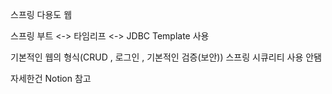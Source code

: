 스프링 다용도 웹 

스프링 부트  <-> 타임리프 <-> JDBC Template 사용

기본적인 웹의 형식(CRUD , 로그인 , 기본적인 검증(보안)) 스프링 시큐리티 사용 안됌

자세한건 Notion 참고
